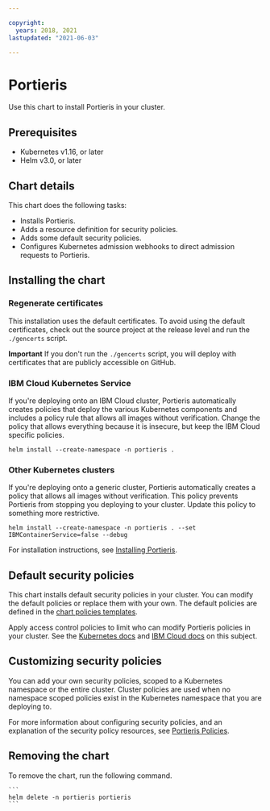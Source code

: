 ```yaml
---

copyright:
  years: 2018, 2021
lastupdated: "2021-06-03"

---
```


# Portieris

Use this chart to install Portieris in your cluster.

## Prerequisites

* Kubernetes v1.16, or later
* Helm v3.0, or later

## Chart details

This chart does the following tasks:

* Installs Portieris.
* Adds a resource definition for security policies.
* Adds some default security policies.
* Configures Kubernetes admission webhooks to direct admission requests to Portieris.

## Installing the chart

### Regenerate certificates

This installation uses the default certificates. To avoid using the default certificates, check out the source project at the release level and run the `./gencerts` script.

**Important** If you don't run the `./gencerts` script, you will deploy with certificates that are publicly accessible on GitHub.

### IBM Cloud Kubernetes Service

If you're deploying onto an IBM Cloud cluster, Portieris automatically creates policies that deploy the various Kubernetes components and includes a policy rule that allows all images without verification. Change the policy that allows everything because it is insecure, but keep the IBM Cloud specific policies.

```
helm install --create-namespace -n portieris .
```

### Other Kubernetes clusters

If you're deploying onto a generic cluster, Portieris automatically creates a policy that allows all images without verification. This policy prevents Portieris from stopping you deploying to your cluster. Update this policy to something more restrictive.

```
helm install --create-namespace -n portieris . --set IBMContainerService=false --debug
```

For installation instructions, see [Installing Portieris](https://github.com/IBM/portieris/blob/master/README.md#installing-portieris).

## Default security policies

This chart installs default security policies in your cluster. You can modify the default policies or replace them with your own. The default policies are defined in the [chart policies templates](https://github.com/IBM/portieris/blob/unbreak-links/helm/portieris/templates/policies.yaml).

Apply access control policies to limit who can modify Portieris policies in your cluster. See the [Kubernetes docs](https://kubernetes.io/docs/reference/access-authn-authz/rbac/) and [IBM Cloud docs](https://cloud.ibm.com/docs/containers?topic=containers-users#role-binding-assign) on this subject.

## Customizing security policies

You can add your own security policies, scoped to a Kubernetes namespace or the entire cluster. Cluster policies are used when no namespace scoped policies exist in the Kubernetes namespace that you are deploying to.

For more information about configuring security policies, and an explanation of the security policy resources, see [Portieris Policies](https://github.com/IBM/portieris/blob/master/POLICIES.md).

## Removing the chart

To remove the chart, run the following command.

    ```
    helm delete -n portieris portieris
    ```
